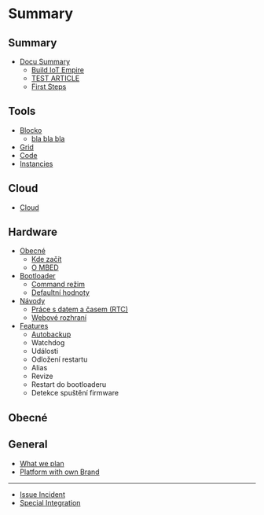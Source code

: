 # Summary

## Summary

* [Docu Summary](README.md)
  * [Build IoT Empire](build_iot_empire.md)
  * [TEST ARTICLE](testarticle.md)
  * [First Steps](first_step.md)

## Tools

* [Blocko](byzance_documentation/blocko_intro.md)
  * [bla bla bla](byzance_documentation/dsafdf.md)
* [Grid](byzance_documentation/grid_intro.md)
* [Code](byzance_documentation/code_intro.md)
* [Instancies](byzance_documentation/instancies_intro.md)

## Cloud

* [Cloud](byzance_documentation/cloud_intro.md)

## Hardware

* [Obecné](byzance_documentation/hardware_intro/obecne.md)
  * [Kde začít](byzance_documentation/hardware_intro/obecne/kde-zacit.md)
  * [O MBED](byzance_documentation/hardware_intro/obecne/o-mbed.md)
* [Bootloader](byzance_documentation/hardware_intro/bootloader.md)
  * [Command režim](byzance_documentation/hardware_intro/bootloader/command-rezim.md)
  * [Defaultní hodnoty](byzance_documentation/hardware_intro/bootloader/defaultni-hodnoty.md)
* [Návody](byzance_documentation/hardware_intro/navody.md)
  * [Práce s datem a časem \(RTC\)](byzance_documentation/hardware_intro/navody/prace-s-datem-a-casem-rtc.md)
  * [Webové rozhraní](byzance_documentation/hardware_intro/navody/webove-rozhrani.md)
* [Features](byzance_documentation/hardware_intro/features.md)
  * [Autobackup](byzance_documentation/hardware_intro/features/autobackup.md)
  * Watchdog
  * Události
  * Odložení restartu
  * Alias
  * Revize
  * Restart do bootloaderu
  * Detekce spuštění firmware

## Obecné

## General

* [What we plan](byzance_documentation/general_intro.md)
* [Platform with own Brand](own_brand_platfrorm.md)

---

* [Issue Incident](byzance_documentation/incident_reports.md)
* [Special Integration](byzance_documentation/integration.md)

